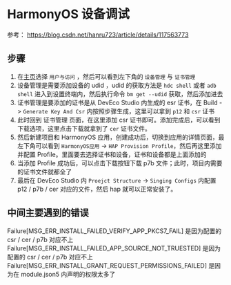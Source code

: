 
# HarmonyOS 设备调试

参考：
https://blog.csdn.net/hanru723/article/details/117563773


## 步骤

1. 在[主页](https://developer.huawei.com/consumer/cn/service/josp/agc/index.html#/)选择 `用户与访问` ，然后可以看到左下角的 `设备管理` 与 `证书管理`
2. 设备管理是需要添加设备的 udid ，udid 的获取方法是 `hdc shell` 或者 `adb shell` 进入到设置终端内，然后执行命令 `bm get --udid` 获取，然后添加进去
3. 证书管理是要添加的证书是从 DevEco Studio 内生成的 esr 证书，在 Build -> `Generate Key And Csr` 内按照步骤生成，这里可以拿到 `p12` 和 `csr` 证书
4. 此时回到 证书管理 页面，在这里添加 csr 证书即可。添加完成后，可以看到下载选项，这里点击下载就拿到了 `cer` 证书文件。
5. 然后新建项目和 HarmonyOS 应用，创建成功后，切换到应用的详情页面，最左下角可以看到 `HarmonyOS应用` -> `HAP Provision Profile`，然后再这里添加并配置 Profile。里面要去选择证书和设备，证书和设备都是上面添加的
6. 当添加 Profile 成功后，可以点击下载按钮下载 p7b 文件；此时，项目内需要的证书文件就都全了
7. 最后在 DevEco Studio 内 `Proejct Structure` -> `Singing Configs` 内配置 p12 / p7b / cer 对应的文件，然后 hap 就可以正常安装了。



## 中间主要遇到的错误

Failure[MSG_ERR_INSTALL_FAILED_VERIFY_APP_PKCS7_FAIL]  是因为配置的 csr / cer / p7b 对应不上
Failure[MSG_ERR_INSTALL_FAILED_APP_SOURCE_NOT_TRUESTED]   是因为配置的 csr / cer / p7b 对应不上
Failure[MSG_ERR_INSTALL_GRANT_REQUEST_PERMISSIONS_FAILED]  是因为在 module.json5 内声明的权限太多了



